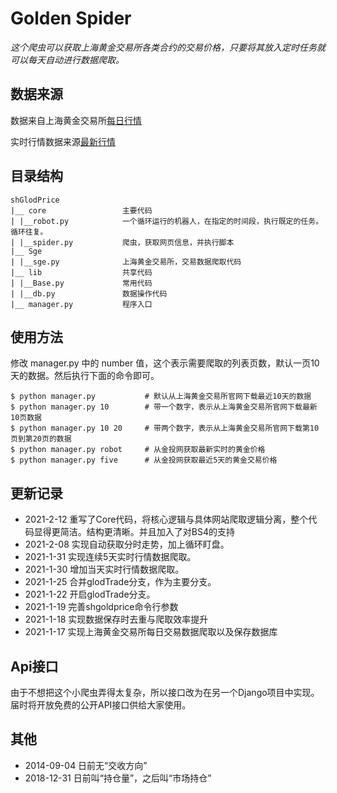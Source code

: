# Golden Spider

*这个爬虫可以获取上海黄金交易所各类合约的交易价格，只要将其放入定时任务就可以每天自动进行数据爬取。*

## 数据来源

数据来自上海黄金交易所[每日行情](https://www.sge.com.cn/sjzx/mrhqsj?p=1)

实时行情数据来源[最新行情](https://quote.cngold.org/gjs/jjs_hjtd.html)

## 目录结构

```
shGlodPrice
|__ core                 主要代码
| |__robot.py            一个循环运行的机器人，在指定的时间段，执行既定的任务。循环往复。
| |__spider.py           爬虫，获取网页信息，并执行脚本
|__ Sge
| |__sge.py              上海黄金交易所，交易数据爬取代码
|__ lib                  共享代码
| |__Base.py             常用代码
| |__db.py               数据操作代码
|__ manager.py           程序入口
```

## 使用方法

修改 manager.py 中的 number 值，这个表示需要爬取的列表页数，默认一页10天的数据。然后执行下面的命令即可。
```
$ python manager.py           # 默认从上海黄金交易所官网下载最近10天的数据
$ python manager.py 10        # 带一个数字，表示从上海黄金交易所官网下载最新10页数据
$ python manager.py 10 20     # 带两个数字，表示从上海黄金交易所官网下载第10页到第20页的数据
$ python manager.py robot     # 从金投网获取最新实时的黄金价格
$ python manager.py five      # 从金投网获取最近5天的黄金交易价格
```

## 更新记录

- 2021-2-12 重写了Core代码，将核心逻辑与具体网站爬取逻辑分离，整个代码显得更简洁。结构更清晰。并且加入了对BS4的支持
- 2021-2-08 实现自动获取分时走势，加上循环盯盘。
- 2021-1-31 实现连续5天实时行情数据爬取。
- 2021-1-30 增加当天实时行情数据爬取。
- 2021-1-25 合并glodTrade分支，作为主要分支。
- 2021-1-22 开启glodTrade分支。
- 2021-1-19 完善shgoldprice命令行参数
- 2021-1-18 实现数据保存时去重与爬取效率提升
- 2021-1-17 实现上海黄金交易所每日交易数据爬取以及保存数据库

## Api接口

由于不想把这个小爬虫弄得太复杂，所以接口改为在另一个Django项目中实现。届时将开放免费的公开API接口供给大家使用。

## 其他

- 2014-09-04 日前无“交收方向”
- 2018-12-31 日前叫“持仓量”，之后叫“市场持仓”
